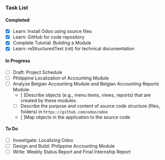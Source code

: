 ### Task List

#### Completed
- [X] Learn: Install Odoo using source files
- [X] Learn: GitHub for code repository
- [X] Complete Tutorial: Building a Module
- [X] Learn: reStructuredText (rst) for technical documentation

#### In Progress
- [ ] Draft: Project Schedule
- [ ] Philippine Localization of Accounting Module
- [ ] Analyze Belgian Accounting Module and Belgian Accounting Reports Module. 
  - [ ]Describe objects (e.g., menu items, views, reports) that are created by these modules.
  - [ ] Describe the purpose and content of source code structure (files, folders) in ```https://github.com/odoo/odoo```
  - [ ]Map objects in the application to the source code 

#### To Do
- [ ] Investigate: Localizing Odoo
- [ ] Design and Build: Philippine Accounting Module
- [ ] Write: Weekly Status Report and Final Internship Report
